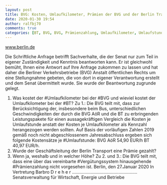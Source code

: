 ```yaml
---
layout: post
title: BVG: Kosten, Umlaufkilometer, Prämien der BVG und der Berlin Transport (BT)?, aus Senat
date: 2020-01-30 19:54
author: ralfbj70
comments: true
categories: [BT, BVG, BVG, Prämienzahlung, Umlaufkilometer, Umlaufstunde, Vergütungssystem]
---
```

www.berlin.de

Die Schriftliche Anfrage betrifft Sachverhalte, die der Senat nur zum Teil in eigener
Zuständigkeit und Kenntnis beantworten kann. Er ist gleichwohl bemüht, Ihnen eine
Antwort auf Ihre Anfrage zukommen zu lassen und hat daher die Berliner Verkehrsbetriebe (BVG) Anstalt öffentlichen Rechts um eine Stellungnahme gebeten, die von
dort in eigener Verantwortung erstellt und dem Senat übermittelt wurde. Sie wurde
der Beantwortung zugrunde gelegt.
1. Was kostet der #Umlaufkilometer bei der #BVG und wieviel kostet der Umlaufkilometer bei der #BT?
Zu 1.: Die BVG teilt mit, dass zur Berücksichtigung der, insbesondere beim Bus, unterschiedlichen Geschwindigkeiten der durch die BVG AöR und die BT zu erbringenden Leistungspakete für einen aussagekräftigen Vergleich die Kosten je Umlaufstunde anstatt der Kosten je Umlaufkilometer als Kennzahl herangezogen werden sollten.
Auf Basis der vorläufigen Zahlen 2019 gemäß noch nicht abgeschlossenem Jahresabschluss ergeben sich folgende Kostensätze je #Umlaufstunde:
BVG AöR 54,90 EUR/h
BT 40,97 EUR/h.
2. Wurde der Geschäftsleitung der Berlin Transport eine Prämie gezahlt?
3. Wenn ja, weshalb und in welcher Höhe?
Zu 2. und 3.: Die BVG teilt mit, dass eine über das vereinbarte #Vergütungssystem
hinausgehende #Prämienzahlung nicht vorgesehen ist.
Berlin, den 27.Januar 2020
In Vertretung
Barbro D r e h e r
....................................................
Senatsverwaltung für Wirtschaft,
Energie und Betriebe
